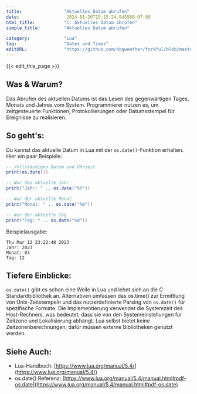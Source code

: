 ```yaml
---
title:                "Aktuelles Datum abrufen"
date:                  2024-01-20T15:15:24.945568-07:00
html_title:           "C: Aktuelles Datum abrufen"
simple_title:         "Aktuelles Datum abrufen"

category:             "Lua"
tag:                  "Dates and Times"
editURL:              "https://github.com/dogweather/forkful/blob/master/content/de/lua/getting-the-current-date.md"
---
```


{{< edit_this_page >}}

## Was & Warum?
Das Abrufen des aktuellen Datums ist das Lesen des gegenwärtigen Tages, Monats und Jahres vom System. Programmierer nutzen es, um zeitgesteuerte Funktionen, Protokollierungen oder Datumsstempel für Ereignisse zu realisieren.

## So geht's:
Du kannst das aktuelle Datum in Lua mit der `os.date()`-Funktion erhalten. Hier ein paar Beispiele:

```Lua
-- Vollständiges Datum und Uhrzeit
print(os.date())

-- Nur das aktuelle Jahr
print("Jahr: " .. os.date("%Y"))

-- Nur der aktuelle Monat
print("Monat: " .. os.date("%m"))

-- Nur der aktuelle Tag
print("Tag: " .. os.date("%d"))
```

Beispielausgabe:
```
Thu Mar 12 23:22:48 2023
Jahr: 2023
Monat: 03
Tag: 12
```

## Tiefere Einblicke:
`os.date()` gibt es schon eine Weile in Lua und lehnt sich an die C Standardbibliothek an. Alternativen umfassen das os.time() zur Ermittlung von Unix-Zeitstempeln und das nutzerdefinierte Parsing von `os.date()` für spezifische Formate. Die Implementierung verwendet die Systemzeit des Host-Rechners, was bedeutet, dass sie von den Systemeinstellungen für Zeitzone und Lokalisierung abhängt. Lua selbst bietet keine Zeitzonenberechnungen; dafür müssen externe Bibliotheken genutzt werden. 

## Siehe Auch:
- Lua-Handbuch: [https://www.lua.org/manual/5.4/](https://www.lua.org/manual/5.4/)
- os.date() Referenz: [https://www.lua.org/manual/5.4/manual.html#pdf-os.date](https://www.lua.org/manual/5.4/manual.html#pdf-os.date)
